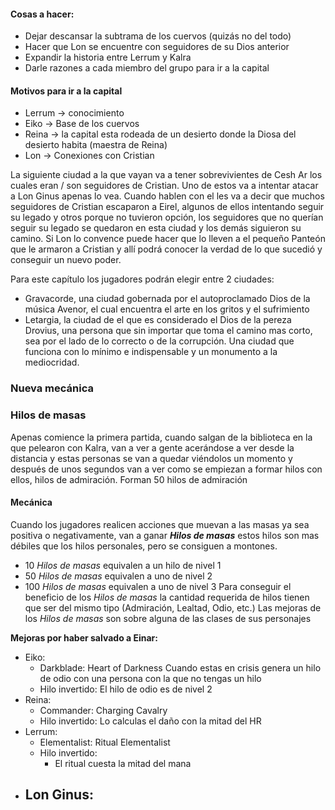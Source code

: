 
#### Cosas a hacer:
- Dejar descansar la subtrama de los cuervos (quizás no del todo)
- Hacer que Lon se encuentre con seguidores de su Dios anterior
- Expandir la historia entre Lerrum y Kalra
- Darle razones a cada miembro del grupo para ir a la capital

#### Motivos para ir a la capital
- Lerrum -> conocimiento
- Eiko -> Base de los cuervos
- Reina -> la capital esta rodeada de un desierto donde la Diosa del desierto habita (maestra de Reina)
- Lon -> Conexiones con Cristian

La siguiente ciudad a la que vayan va a tener sobrevivientes de Cesh Ar los cuales eran / son seguidores de Cristian. Uno de estos va a intentar atacar a Lon Ginus apenas lo vea.
Cuando hablen con el les va a decir que muchos seguidores de Cristian escaparon a Eirel, algunos de ellos intentando seguir su legado y otros porque no tuvieron opción, los seguidores que no querían seguir su legado se quedaron en esta ciudad y los demás siguieron su camino. Si Lon lo convence puede hacer que lo lleven a el pequeño Panteón que le armaron a Cristian y allí podrá conocer la verdad de lo que sucedió y conseguir un nuevo poder.


Para este capítulo los jugadores podrán elegir entre 2 ciudades:
- Gravacorde, una ciudad gobernada por el autoproclamado Dios de la música Avenor, el cual encuentra el arte en los gritos y el sufrimiento
- Letargia, la ciudad de el que es considerado el Dios de la pereza Drovius, una persona que sin importar que toma el camino mas corto, sea por el lado de lo correcto o de la corrupción. Una ciudad que funciona con lo mínimo e indispensable y un monumento a la mediocridad.


### Nueva mecánica
### Hilos de masas

Apenas comience la primera partida, cuando salgan de la biblioteca en la que pelearon con Kalra, van a ver a gente acerándose a ver desde la distancia y estas personas se van a quedar viéndolos un momento y después de unos segundos van a ver como se empiezan a formar hilos con ellos, hilos de admiración. Forman 50 hilos de admiración
#### Mecánica
Cuando los jugadores realicen acciones que muevan a las masas ya sea positiva o negativamente, van a ganar ***Hilos de masas*** estos hilos son mas débiles que los hilos personales, pero se consiguen a montones.
- 10 *Hilos de masas* equivalen a un hilo de nivel 1
- 50 *Hilos de masas* equivalen a uno de nivel 2
- 100 *Hilos de masas* equivalen a uno de nivel 3
Para conseguir el beneficio de los *Hilos de masas* la cantidad requerida de hilos tienen que ser del mismo tipo (Admiración, Lealtad, Odio, etc.)
Las mejoras de los *Hilos de masas* son sobre alguna de las clases de sus personajes

**Mejoras por haber salvado a Einar:**
- Eiko: 
	- Darkblade: Heart of Darkness
		Cuando estas en crisis genera un hilo de odio con una persona con la que no tengas un hilo
	- Hilo invertido: 
		El hilo de odio es de nivel 2
- Reina: 
	- Commander: Charging Cavalry
	- Hilo invertido:
		Lo calculas el daño con la mitad del HR
- Lerrum:
	- Elementalist: Ritual Elementalist
	- Hilo invertido:
		- El ritual cuesta la mitad del mana
- Lon Ginus:
	- 